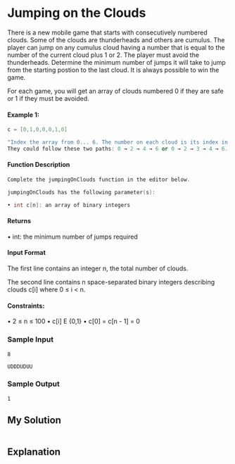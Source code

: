 # Jumping on the Clouds

There is a new mobile game that starts with consecutively numbered clouds. Some of the clouds are thunderheads and others are cumulus. The player can jump on any cumulus cloud having a number that is equal to the number of the current cloud plus 1 or 2. The player must avoid the thunderheads. Determine the minimum number of jumps it will take to jump from the starting postion to the last cloud. It is always possible to win the game.


For each game, you will get an array of clouds numbered 0 if they are safe or 1 if they must be avoided.

#### Example 1:

```c++
c = [0,1,0,0,0,1,0]

"Index the array from 0... 6. The number on each cloud is its index in the list so the player must avoid the clouds at indices 1 and 5.
They could follow these two paths: 0 → 2 → 4 → 6 or 0 → 2 → 3 → 4 → 6. The first path takes 3 jumps while the second takes 4. Return 3."
```


#### Function Description

```c++
Complete the jumpingOnClouds function in the editor below.

jumpingOnClouds has the following parameter(s):

• int c[n]: an array of binary integers
```

#### Returns
• int: the minimum number of jumps required


#### Input Format
The first line contains an integer n, the total number of clouds. 

The second line contains n space-separated binary integers describing clouds c[i] where 0 ≤ i < n.

#### Constraints:
• 2 ≤ n ≤ 100
• c[i] E {0,1}
• c[0] = c[n - 1] = 0


### Sample Input
`8`

`UDDDUDUU`

### Sample Output
`1`

## My Solution

```c++

```

## Explanation

